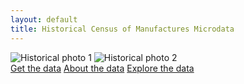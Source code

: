 ```yaml
---
layout: default
title: Historical Census of Manufactures Microdata
---
```


<div class="image-container">
  <img src="/CMF_data/Belchers.jpg" alt="Historical photo 1">
  <img src="/CMF_data/belchers_sheet.png" alt="Historical photo 2">
</div>

<div class="button-container">
  <a href="/get-data.html">Get the data</a>
  <a href="/about.html">About the data</a>
  <a href="/explore.html">Explore the data</a>
</div>
